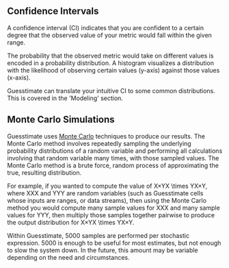 ## Confidence Intervals

A confidence interval (CI) indicates that you are confident to a certain degree that the observed value of your metric would fall within the given range.

The probability that the observed metric would take on different values is encoded in a probability distribution. A histogram visualizes a distribution with the likelihood of observing certain values (y-axis) against those values (x-axis).

Guesstimate can translate your intuitive CI to some common distributions. This is covered in the 'Modeling' section.

## Monte Carlo Simulations

Guesstimate uses [Monte Carlo](https://en.wikipedia.org/wiki/Monte_Carlo_method) techniques to produce our results. The Monte Carlo method involves repeatedly sampling the underlying probability distributions of a random variable and performing all calculations involving that random variable many times, with those sampled values. The Monte Carlo method is a brute force, random process of approximating the true, resulting distribution.

For example, if you wanted to compute the value of X×YX \\times YX×Y, where XXX and YYY are random variables (such as Guesstimate cells whose inputs are ranges, or data streams), then using the Monte Carlo method you would compute many sample values for XXX and many sample values for YYY, then multiply those samples together pairwise to produce the output distribution for X×YX \\times YX×Y.

Within Guesstimate, 5000 samples are performed per stochastic expression. 5000 is enough to be useful for most estimates, but not enough to slow the system down. In the future, this amount may be variable depending on the need and circumstances.
